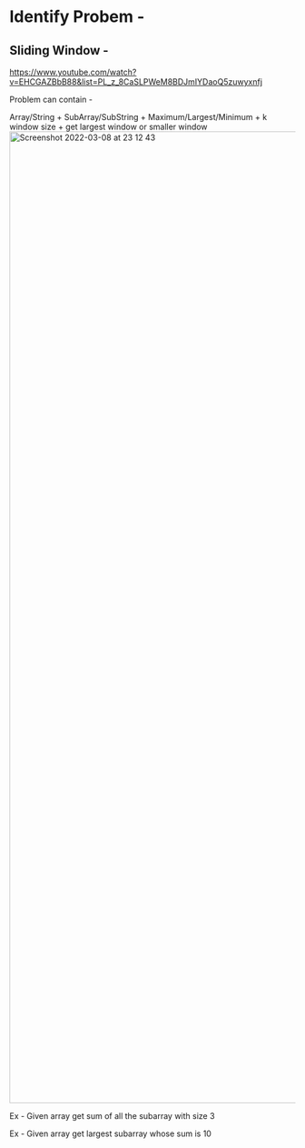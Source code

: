 # Identify Probem - 


## Sliding Window - 
https://www.youtube.com/watch?v=EHCGAZBbB88&list=PL_z_8CaSLPWeM8BDJmIYDaoQ5zuwyxnfj

Problem can contain - 

Array/String     + 	SubArray/SubString  	+		Maximum/Largest/Minimum		+ k window size 	 + get largest window or smaller window 
<img width="1709" alt="Screenshot 2022-03-08 at 23 12 43" src="https://user-images.githubusercontent.com/10761678/157327299-ba47410f-0275-4c33-b4b5-8483c526e8e5.png">

Ex - Given array get sum of all the subarray with size 3 

Ex -  Given array get largest subarray whose sum is 10 

